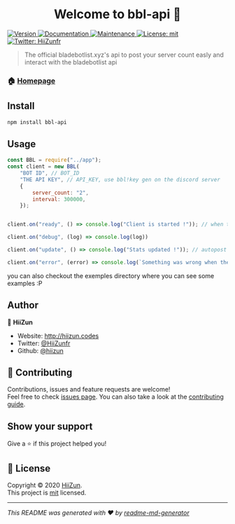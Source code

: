 <h1 align="center">Welcome to bbl-api 👋</h1>
<p>
  <a href="https://www.npmjs.com/package/bbl-api" target="_blank">
    <img alt="Version" src="https://img.shields.io/npm/v/bbl-api.svg">
  </a>
  <a href="https://docs.bladebotlist.xyz" target="_blank">
    <img alt="Documentation" src="https://img.shields.io/badge/documentation-yes-brightgreen.svg" />
  </a>
  <a href="https://github.com/bladebotlist/bbl-api/graphs/commit-activity" target="_blank">
    <img alt="Maintenance" src="https://img.shields.io/badge/Maintained%3F-yes-green.svg" />
  </a>
  <a href="https://github.com/bladebotlist/bbl-api/blob/master/LICENSE" target="_blank">
    <img alt="License: mit" src="https://img.shields.io/github/license/hiizun/bbl-api" />
  </a>
  <a href="https://twitter.com/bladebotlist" target="_blank">
    <img alt="Twitter: HiiZunfr" src="https://img.shields.io/twitter/follow/bladebotlist.svg?style=social" />
  </a>
</p>

> The official bladebotlist.xyz's api to post your server count easly and interact with the bladebotlist api

### 🏠 [Homepage](https://docs.bladebotlist.xyz)

## Install

```sh
npm install bbl-api
```

## Usage

```js
const BBL = require("../app");
const client = new BBL(
    "BOT ID", // BOT_ID
    "THE API KEY", // API_KEY, use bbl!key gen on the discord server
    {
        server_count: "2",
        interval: 300000,
    });


client.on("ready", () => console.log("Client is started !")); // when the module is loaded and ready to post data

client.on("debug", (log) => console.log(log))

client.on("update", () => console.log("Stats updated !")); // autopost or manual post

client.on("error", (error) => console.log(`Something was wrong when the module has posted stats: ${error}`)); // complete reports about errors like invalid api key or bot id
```

you can also checkout the exemples directory where you can see some examples :P

## Author

👤 **HiiZun**

* Website: http://hiizun.codes
* Twitter: [@HiiZunfr](https://twitter.com/HiiZunfr)
* Github: [@hiizun](https://github.com/hiizun)

## 🤝 Contributing

Contributions, issues and feature requests are welcome!<br />Feel free to check [issues page](https://github.com/bladebotlist/bbl-api/issues). You can also take a look at the [contributing guide](https://github.com/bladebotlist/bbl-api/blob/master/CONTRIBUTING.md).

## Show your support

Give a ⭐️ if this project helped you!

## 📝 License

Copyright © 2020 [HiiZun](https://github.com/hiizun).<br />
This project is [mit](https://github.com/bladebotlist/bbl-api/blob/master/LICENSE) licensed.

***
_This README was generated with ❤️ by [readme-md-generator](https://github.com/kefranabg/readme-md-generator)_